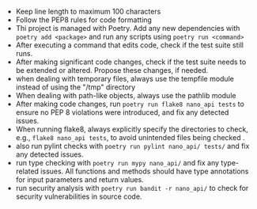 - Keep line length to maximum 100 characters
- Follow the PEP8 rules for code formatting
- Thi project is managed with Poetry. Add any new dependencies with `poetry add <package>` and run any scripts using `poetry run <command>`
- After executing a command that edits code, check if the test suite still runs. 
- After making significant code changes, check if the test suite needs to be extended or altered. Propose these changes, if needed.
- when dealing with temporary files, always use the tempfile module instead of using the "/tmp" directory
- When dealing with path-like objects, always use the pathlib module
- After making code changes, run `poetry run flake8 nano_api tests` to ensure no PEP 8 violations were introduced, and fix any detected issues.
- When running flake8, always explicitly specify the directories to check, e.g., `flake8 nano_api tests`, to avoid unintended files being checked .
- also run pylint checks with `poetry run pylint nano_api/ tests/` and fix any detected issues.
- run type checking with `poetry run mypy nano_api/` and fix any type-related issues. All functions and methods should have type annotations for input parameters and return values.
- run security analysis with `poetry run bandit -r nano_api/` to check for security vulnerabilities in source code.